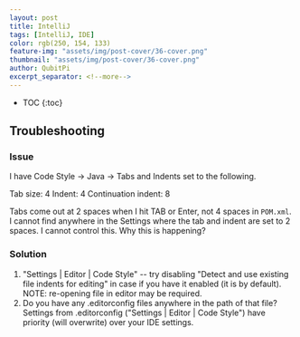 ```yaml
---
layout: post
title: IntelliJ
tags: [IntelliJ, IDE]
color: rgb(250, 154, 133)
feature-img: "assets/img/post-cover/36-cover.png"
thumbnail: "assets/img/post-cover/36-cover.png"
author: QubitPi
excerpt_separator: <!--more-->
---
```


<!--more-->

* TOC
{:toc}

## Troubleshooting

### Issue

I have Code Style -> Java -> Tabs and Indents set to the following.

Tab size: 4
Indent: 4
Continuation indent: 8

Tabs come out at 2 spaces when I hit TAB or Enter, not 4 spaces in `POM.xml`. I cannot find anywhere in the Settings
where the tab and indent are set to 2 spaces. I cannot control this. Why this is happening?

### Solution

1. "Settings | Editor | Code Style" -- try disabling "Detect and use existing file indents for editing" in case if you
   have it enabled (it is by default). NOTE: re-opening file in editor may be required.
2. Do you have any .editorconfig files anywhere in the path of that file? Settings from .editorconfig
   ("Settings | Editor | Code Style") have priority (will overwrite) over your IDE settings.
